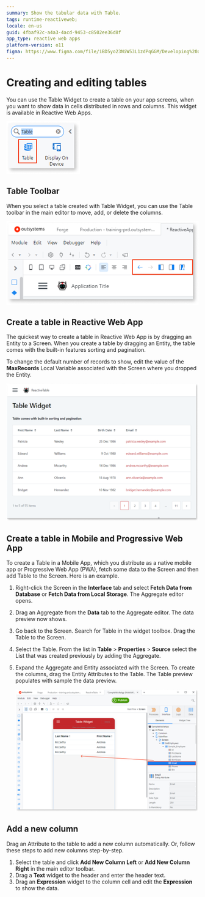 ```yaml
---
summary: Show the tabular data with Table.
tags: runtime-reactiveweb;
locale: en-us
guid: 4fbaf92c-a4a3-4acd-9453-c8502ee36d8f
app_type: reactive web apps
platform-version: o11
figma: https://www.figma.com/file/iBD5yo23NiW53L1zdPqGGM/Developing%20an%20Application?node-id=199:23
---
```


# Creating and editing tables

You can use the Table Widget to create a table on your app screens, when you want to show data in cells distributed in rows and columns. This widget is available in Reactive Web Apps.

![Table Widget](<images/table-in-toolbar-ss.png>)

## Table Toolbar

When you select a table created with Table Widget, you can use the Table toolbar in the main editor to move, add, or delete the columns.

![Table Widget](<images/table-edit-commands-ss.png>)

## Create a table in Reactive Web App

The quickest way to create a table in Reactive Web App is by dragging an Entity to a Screen. When you create a table by dragging an Entity, the table comes with the built-in features sorting and pagination.

To change the default number of records to show, edit the value of the **MaxRecords** Local Variable associated with the Screen where you dropped the Entity. 

![Table Widget](<images/table-from-entity-preview-ss.png?width=700>)

## Create a table in Mobile and Progressive Web App

To create a Table in a Mobile App, which you distribute as a native mobile app or Progressive Web App (PWA), fetch some data to the Screen and then add Table to the Screen. Here is an example.

1. Right-click the Screen in the **Interface** tab and select **Fetch Data from Database** or **Fetch Data from Local Storage**. The Aggregate editor opens.
2. Drag an Aggregate from the **Data** tab to the Aggregate editor. The data preview now shows.
3. Go back to the Screen. Search for Table in the widget toolbox. Drag the Table to the Screen.
4. Select the Table. From the list in **Table** > **Properties** > **Source** select the List that was created previously by adding the Aggregate.
5. Expand the Aggregate and Entity associated with the Screen. To create the columns, drag the Entity Attributes to the Table. The Table preview populates with sample the data preview.

    ![Table Widget in a mobile app](<images/table-mobile-app-create-column-ss.png?width=700>)

## Add a new column

Drag an Attribute to the table to add a new column automatically. Or, follow these steps to add new columns step-by-step.

1. Select the table and click **Add New Column Left** or **Add New Column Right** in the main editor toolbar.
1. Drag a **Text** widget to the header and enter the header text.
1. Drag an **Expression** widget to the column cell and edit the **Expression** to show the data.